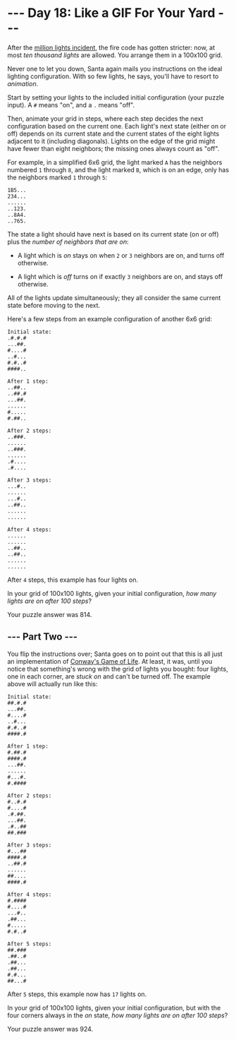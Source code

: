 # --- Day 18: Like a GIF For Your Yard ---

After the [million lights incident](6), the fire code has gotten stricter: now, at most *ten thousand lights* are allowed.  You arrange them in a 100x100 grid.

Never one to let you down, Santa again mails you instructions on the ideal lighting configuration.  With so few lights, he says, you'll have to resort to *animation*.

Start by setting your lights to the included initial configuration (your puzzle input).  A `#` means "on", and a `.` means "off".

Then, animate your grid in steps, where each step decides the next configuration based on the current one.  Each light's next state (either on or off) depends on its current state and the current states of the eight lights adjacent to it (including diagonals).  Lights on the edge of the grid might have fewer than eight neighbors; the missing ones always count as "off".

For example, in a simplified 6x6 grid, the light marked `A` has the neighbors numbered `1` through `8`, and the light marked `B`, which is on an edge, only has the neighbors marked `1` through `5`:

```
1B5...
234...
......
..123.
..8A4.
..765.

```

The state a light should have next is based on its current state (on or off) plus the *number of neighbors that are on*:


 - A light which is *on* stays on when `2` or `3` neighbors are on, and turns off otherwise.

 - A light which is *off* turns on if exactly `3` neighbors are on, and stays off otherwise.


All of the lights update simultaneously; they all consider the same current state before moving to the next.

Here's a few steps from an example configuration of another 6x6 grid:

```
Initial state:
.#.#.#
...##.
#....#
..#...
#.#..#
####..

After 1 step:
..##..
..##.#
...##.
......
#.....
#.##..

After 2 steps:
..###.
......
..###.
......
.#....
.#....

After 3 steps:
...#..
......
...#..
..##..
......
......

After 4 steps:
......
......
..##..
..##..
......
......

```

After `4` steps, this example has four lights on.

In your grid of 100x100 lights, given your initial configuration, *how many lights are on after 100 steps*?


Your puzzle answer was 814.

## --- Part Two ---

You flip the instructions over; Santa goes on to point out that this is all just an implementation of [Conway's Game of Life](https://en.wikipedia.org/wiki/Conway's_Game_of_Life).  At least, it was, until you notice that something's wrong with the grid of lights you bought: four lights, one in each corner, are *stuck on* and can't be turned off.  The example above will actually run like this:

```
Initial state:
##.#.#
...##.
#....#
..#...
#.#..#
####.#

After 1 step:
#.##.#
####.#
...##.
......
#...#.
#.####

After 2 steps:
#..#.#
#....#
.#.##.
...##.
.#..##
##.###

After 3 steps:
#...##
####.#
..##.#
......
##....
####.#

After 4 steps:
#.####
#....#
...#..
.##...
#.....
#.#..#

After 5 steps:
##.###
.##..#
.##...
.##...
#.#...
##...#

```

After `5` steps, this example now has `17` lights on.

In your grid of 100x100 lights, given your initial configuration, but with the four corners always in the *on* state, *how many lights are on after 100 steps*?


Your puzzle answer was 924.
